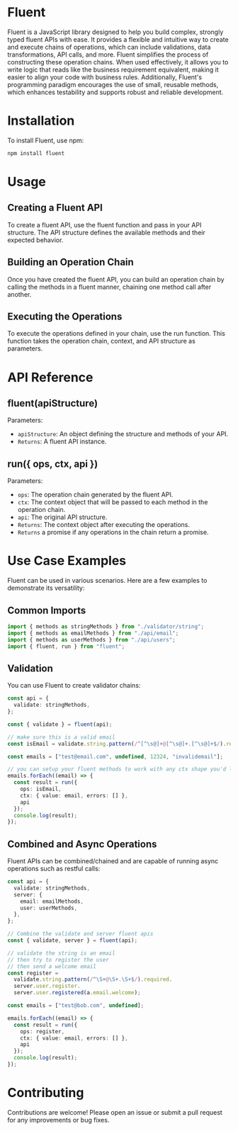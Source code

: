 # Fluent

Fluent is a JavaScript library designed to help you build complex, strongly typed fluent APIs with ease. It provides a flexible and intuitive way to create and execute chains of operations, which can include validations, data transformations, API calls, and more. Fluent simplifies the process of constructing these operation chains. When used effectively, it allows you to write logic that reads like the business requirement equivalent, making it easier to align your code with business rules. Additionally, Fluent's programming paradigm encourages the use of small, reusable methods, which enhances testability and supports robust and reliable development.

# Installation

To install Fluent, use npm:

```bash
npm install fluent
```

# Usage

## Creating a Fluent API

To create a fluent API, use the fluent function and pass in your API structure. The API structure defines the available methods and their expected behavior.

## Building an Operation Chain

Once you have created the fluent API, you can build an operation chain by calling the methods in a fluent manner, chaining one method call after another.

## Executing the Operations

To execute the operations defined in your chain, use the run function. This function takes the operation chain, context, and API structure as parameters.

# API Reference

## fluent(apiStructure)

Parameters:
- `apiStructure`: An object defining the structure and methods of your API. 
- `Returns`: A fluent API instance.

## run({ ops, ctx, api })

Parameters:
- `ops`: The operation chain generated by the fluent API.
- `ctx`: The context object that will be passed to each method in the operation chain.
- `api`: The original API structure.
- `Returns`: The context object after executing the operations. 
- `Returns` a promise if any operations in the chain return a promise.

# Use Case Examples

Fluent can be used in various scenarios. Here are a few examples to demonstrate its versatility:

## Common Imports

```typescript
import { methods as stringMethods } from "./validator/string";
import { methods as emailMethods } from "./api/email";
import { methods as userMethods } from "./api/users";
import { fluent, run } from "fluent";
```

## Validation

You can use Fluent to create validator chains:

```typescript
const api = {
  validate: stringMethods,
};

const { validate } = fluent(api);

// make sure this is a valid email
const isEmail = validate.string.pattern(/^[^\s@]+@[^\s@]+.[^\s@]+$/).required;

const emails = ["test@email.com", undefined, 12324, "invalidemail"];

// you can setup your fluent methods to work with any ctx shape you'd like. here we're setting email to ctx.value and errors 
emails.forEach((email) => {
  const result = run({ 
    ops: isEmail, 
    ctx: { value: email, errors: [] }, 
    api 
  });
  console.log(result);
});
```

## Combined and Async Operations

Fluent APIs can be combined/chained and are capable of running async operations such as restful calls:

```typescript
const api = {
  validate: stringMethods,
  server: {
    email: emailMethods,
    user: userMethods,
  },
};

// Combine the validate and server fluent apis
const { validate, server } = fluent(api);

// validate the string is an email
// then try to register the user
// then send a welcome email
const register = 
  validate.string.pattern(/^\S+@\S+.\S+$/).required.
  server.user.register.
  server.user.registered(a.email.welcome);

const emails = ["test@bob.com", undefined];

emails.forEach((email) => {
  const result = run({ 
    ops: register, 
    ctx: { value: email, errors: [] }, 
    api 
  });
  console.log(result);
});
```

# Contributing

Contributions are welcome! Please open an issue or submit a pull request for any improvements or bug fixes.
